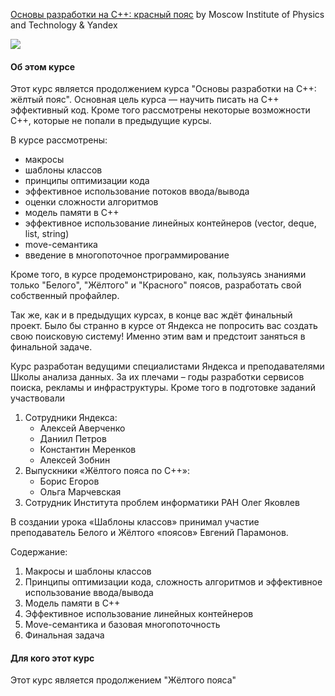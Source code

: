 [Основы разработки на C++: красный пояс](https://www.coursera.org/learn/c-plus-plus-red) by Moscow Institute of Physics and Technology & Yandex

<p>
    <a href="https://www.coursera.org/learn/c-plus-plus-red">
        <img src="https://github.com/VulpesCorsac/Coursera-Modern-C-plus-plus-development/blob/master/3%20-%20Red%20belt/Logo3.jpg">
    </a>
</p>

#### Об этом курсе ####
Этот курс является продолжением курса "Основы разработки на C++: жёлтый пояс". Основная цель курса — научить писать на С++ эффективный код. Кроме того рассмотрены некоторые возможности С++, которые не попали в предыдущие курсы. 

В курсе рассмотрены:
- макросы
- шаблоны классов
- принципы оптимизации кода
- эффективное использование потоков ввода/вывода
- оценки сложности алгоритмов
- модель памяти в С++
- эффективное использование линейных контейнеров (vector, deque, list, string)
- move-семантика
- введение в многопоточное программирование

Кроме того, в курсе продемонстрировано, как, пользуясь знаниями только "Белого", "Жёлтого" и "Красного" поясов, разработать свой собственный профайлер.

Так же, как и в предыдущих курсах, в конце вас ждёт финальный проект. Было бы странно в курсе от Яндекса не попросить вас создать свою поисковую систему! Именно этим вам и предстоит заняться в финальной задаче.

Курс разработан ведущими специалистами Яндекса и преподавателями Школы анализа данных. За их плечами – годы разработки сервисов поиска, рекламы и инфраструктуры. Кроме того в подготовке заданий участвовали 
1. Сотрудники Яндекса:
    - Алексей Аверченко
    - Даниил Петров
    - Константин Меренков
    - Алексей Зобнин
2. Выпускники «Жёлтого пояса по С++»:
    - Борис Егоров
    - Ольга Марчевская
3. Сотрудник Института проблем информатики РАН Олег Яковлев

В создании урока  «Шаблоны классов» принимал участие преподаватель Белого и Жёлтого «поясов» Евгений Парамонов.

Содержание:
1. Макросы и шаблоны классов
2. Принципы оптимизации кода, сложность алгоритмов и эффективное использование ввода/вывода
3. Модель памяти в C++
4. Эффективное использование линейных контейнеров
5. Move-семантика и базовая многопоточность
6. Финальная задача

#### Для кого этот курс ####
Этот курс является продолжением "Жёлтого пояса"